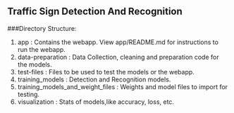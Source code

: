 ## Traffic Sign Detection And Recognition

###Directory Structure:
1. app : Contains the webapp. View app/README.md for instructions to run the webapp.
2. data-preparation : Data Collection, cleaning and preparation code for the models.
3. test-files : Files to be used to test the models or the webapp.
4. training_models : Detection and Recognition models.
5. training_models_and_weight_files : Weights and model files to import for testing.
6. visualization : Stats of models,like accuracy, loss, etc.
